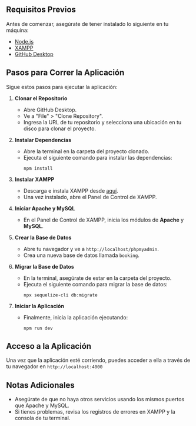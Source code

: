 
## Requisitos Previos

Antes de comenzar, asegúrate de tener instalado lo siguiente en tu máquina:

- [Node.js](https://nodejs.org/)
- [XAMPP](https://www.apachefriends.org/index.html)
- [GitHub Desktop](https://desktop.github.com/)

## Pasos para Correr la Aplicación

Sigue estos pasos para ejecutar la aplicación:

1. **Clonar el Repositorio**
   - Abre GitHub Desktop.
   - Ve a "File" > "Clone Repository".
   - Ingresa la URL de tu repositorio y selecciona una ubicación en tu disco para clonar el proyecto.

2. **Instalar Dependencias**
   - Abre la terminal en la carpeta del proyecto clonado.
   - Ejecuta el siguiente comando para instalar las dependencias:
     ```
     npm install
     ```

3. **Instalar XAMPP**
   - Descarga e instala XAMPP desde [aquí](https://www.apachefriends.org/index.html).
   - Una vez instalado, abre el Panel de Control de XAMPP.

4. **Iniciar Apache y MySQL**
   - En el Panel de Control de XAMPP, inicia los módulos de **Apache** y **MySQL**.

5. **Crear la Base de Datos**
   - Abre tu navegador y ve a `http://localhost/phpmyadmin`.
   - Crea una nueva base de datos llamada `booking`.

6. **Migrar la Base de Datos**
   - En la terminal, asegúrate de estar en la carpeta del proyecto.
   - Ejecuta el siguiente comando para migrar la base de datos:
     ```
     npx sequelize-cli db:migrate
     ```

7. **Iniciar la Aplicación**
   - Finalmente, inicia la aplicación ejecutando:
     ```
     npm run dev
     ```

## Acceso a la Aplicación

Una vez que la aplicación esté corriendo, puedes acceder a ella a través de tu navegador en `http://localhost:4000` 

## Notas Adicionales

- Asegúrate de que no haya otros servicios usando los mismos puertos que Apache y MySQL.
- Si tienes problemas, revisa los registros de errores en XAMPP y la consola de tu terminal.


